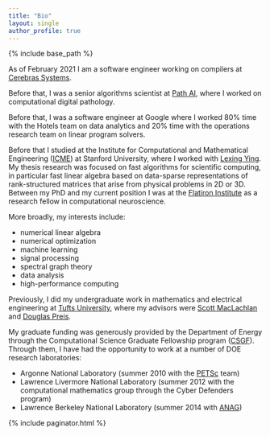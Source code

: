 ```yaml
---
title: "Bio"
layout: single
author_profile: true
---
```


{% include base_path %}

As of February 2021 I am a software engineer working on compilers at [Cerebras Systems](https://cerebras.net/).

Before that, I was a senior algorithms scientist at [Path AI](https://www.pathai.com), where I worked on computational digital pathology.  

Before that, I was a software engineer at Google where I worked 80% time with the Hotels team on data analytics and 20% time with the operations research team on linear program solvers.

Before that I studied at the Institute for Computational and Mathematical Engineering ([ICME](https://icme.stanford.edu/)) at Stanford University, where I worked with [Lexing Ying](http://math.stanford.edu/~lexing/).  My thesis research was focused on fast algorithms for scientific computing, in particular fast linear algebra based on data-sparse representations of rank-structured matrices that arise from physical problems in 2D or 3D.  Between my PhD and my current position I was at the [Flatiron Institute](https://www.simonsfoundation.org/flatiron-institute/) as a research fellow in computational neuroscience.

More broadly, my interests include:

- numerical linear algebra
- numerical optimization
- machine learning
- signal processing
- spectral graph theory
- data analysis
- high-performance computing

Previously, I did my undergraduate work in mathematics and electrical engineering at [Tufts University](http://www.tufts.edu/), where my advisors were [Scott MacLachlan](http://www.math.mun.ca/~smaclachlan/) and [Douglas Preis](http://engineering.tufts.edu/ece/people/preis.htm).

My graduate funding was generously provided by the Department of Energy through the Computational Science Graduate Fellowship program ([CSGF](http://www.krellinst.org/csgf/)).  Through them, I have had the opportunity to work at a number of DOE research laboratories:

- Argonne National Laboratory (summer 2010 with the [PETSc](http://www.mcs.anl.gov/petsc/) team)
- Lawrence Livermore National Laboratory (summer 2012 with the computational mathematics group through the Cyber Defenders program)
- Lawrence Berkeley National Laboratory (summer 2014 with [ANAG](http://crd.lbl.gov/departments/applied-mathematics/ANAG/))


{% include paginator.html %}
